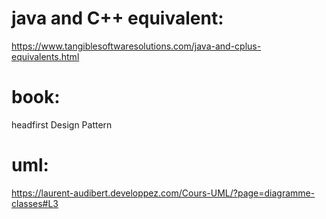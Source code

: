 # java and C++ equivalent:
https://www.tangiblesoftwaresolutions.com/java-and-cplus-equivalents.html
# book:
headfirst Design Pattern
# uml:
https://laurent-audibert.developpez.com/Cours-UML/?page=diagramme-classes#L3